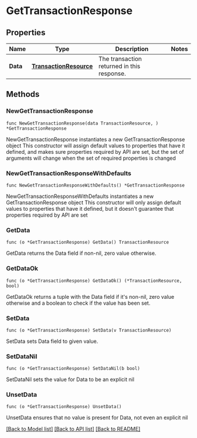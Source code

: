 # GetTransactionResponse

## Properties

Name | Type | Description | Notes
------------ | ------------- | ------------- | -------------
**Data** | [**TransactionResource**](TransactionResource.md) | The transaction returned in this response.  | 

## Methods

### NewGetTransactionResponse

`func NewGetTransactionResponse(data TransactionResource, ) *GetTransactionResponse`

NewGetTransactionResponse instantiates a new GetTransactionResponse object
This constructor will assign default values to properties that have it defined,
and makes sure properties required by API are set, but the set of arguments
will change when the set of required properties is changed

### NewGetTransactionResponseWithDefaults

`func NewGetTransactionResponseWithDefaults() *GetTransactionResponse`

NewGetTransactionResponseWithDefaults instantiates a new GetTransactionResponse object
This constructor will only assign default values to properties that have it defined,
but it doesn't guarantee that properties required by API are set

### GetData

`func (o *GetTransactionResponse) GetData() TransactionResource`

GetData returns the Data field if non-nil, zero value otherwise.

### GetDataOk

`func (o *GetTransactionResponse) GetDataOk() (*TransactionResource, bool)`

GetDataOk returns a tuple with the Data field if it's non-nil, zero value otherwise
and a boolean to check if the value has been set.

### SetData

`func (o *GetTransactionResponse) SetData(v TransactionResource)`

SetData sets Data field to given value.


### SetDataNil

`func (o *GetTransactionResponse) SetDataNil(b bool)`

 SetDataNil sets the value for Data to be an explicit nil

### UnsetData
`func (o *GetTransactionResponse) UnsetData()`

UnsetData ensures that no value is present for Data, not even an explicit nil

[[Back to Model list]](../README.md#documentation-for-models) [[Back to API list]](../README.md#documentation-for-api-endpoints) [[Back to README]](../README.md)


